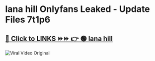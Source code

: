 
 # lana hill Onlyfans Leaked - Update Files 7t1p6

## <h2><a href="https://clipsfans.com/lana_hill&ref=git">🔗 Click to LINKS ⏩⏩ 👉 🟢 lana hill </a></h2>

<a href="https://clipsfans.com/lana_hill&ref=git" rel="nofollow" data-target="animated-image.originalLink"><img src="https://i.ibb.co.com/xMMVF88/686577567.gif" alt="Viral Video Original" style="max-width: 100%; display: inline-block;" data-target="animated-image.originalImage"></a>

